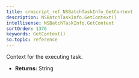 ```yaml
---
title: crmscript_ref_NSBatchTaskInfo_GetContext
description: NSBatchTaskInfo.GetContext()
intellisense: NSBatchTaskInfo.GetContext
sortOrder: 1376
keywords: GetContext()
so.topic: reference
---
```



Context for the executing task.



* **Returns:** String


